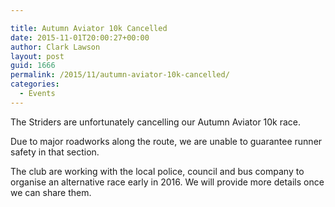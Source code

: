 ```yaml
---

title: Autumn Aviator 10k Cancelled
date: 2015-11-01T20:00:27+00:00
author: Clark Lawson
layout: post
guid: 1666
permalink: /2015/11/autumn-aviator-10k-cancelled/
categories:
  - Events
---
```

The Striders are unfortunately cancelling our Autumn Aviator 10k race.<!--more-->

Due to major roadworks along the route, we are unable to guarantee runner safety in that section.

The club are working with the local police, council and bus company to organise an alternative race early in 2016. We will provide more details once we can share them.
